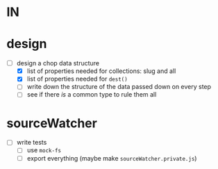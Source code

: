 # IN

# design
- [ ] design a chop data structure
    - [x] list of properties needed for collections: slug and all
    - [x] list of properties needed for `dest()`
    - [ ] write down the structure of the data passed down on every step
    - [ ] see if there _is_ a common type to rule them all

# sourceWatcher
- [ ] write tests
    - [ ] use `mock-fs`
    - [ ] export everything (maybe make `sourceWatcher.private.js`)
